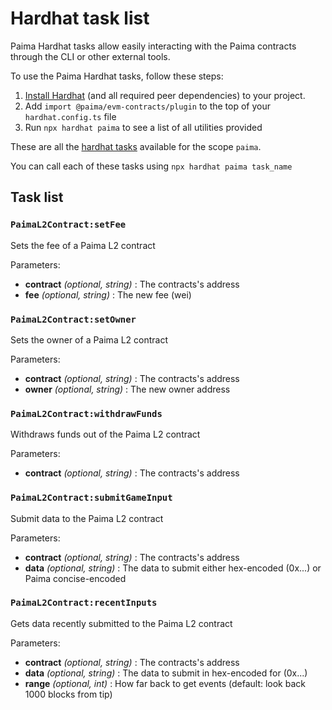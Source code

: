 # Hardhat task list

Paima Hardhat tasks allow easily interacting with the Paima contracts through the CLI or other external tools.

To use the Paima Hardhat tasks, follow these steps:

1. [Install Hardhat](https://hardhat.org/hardhat-runner/docs/getting-started) (and all required peer dependencies) to your project.
2. Add `import @paima/evm-contracts/plugin` to the top of your `hardhat.config.ts` file
3. Run `npx hardhat paima` to see a list of all utilities provided

These are all the [hardhat tasks](https://hardhat.org/hardhat-runner/docs/advanced/create-task) available for the scope `paima`.

You can call each of these tasks using `npx hardhat paima task_name`

## Task list

### `PaimaL2Contract:setFee`

Sets the fee of a Paima L2 contract

Parameters:

- **contract** _(optional, string)_ : The contracts's address
- **fee** _(optional, string)_ : The new fee (wei)

### `PaimaL2Contract:setOwner`

Sets the owner of a Paima L2 contract

Parameters:

- **contract** _(optional, string)_ : The contracts's address
- **owner** _(optional, string)_ : The new owner address

### `PaimaL2Contract:withdrawFunds`

Withdraws funds out of the Paima L2 contract

Parameters:

- **contract** _(optional, string)_ : The contracts's address

### `PaimaL2Contract:submitGameInput`

Submit data to the Paima L2 contract

Parameters:

- **contract** _(optional, string)_ : The contracts's address
- **data** _(optional, string)_ : The data to submit either hex-encoded (0x...) or Paima concise-encoded

### `PaimaL2Contract:recentInputs`

Gets data recently submitted to the Paima L2 contract

Parameters:

- **contract** _(optional, string)_ : The contracts's address
- **data** _(optional, string)_ : The data to submit in hex-encoded for (0x...)
- **range** _(optional, int)_ : How far back to get events (default: look back 1000 blocks from tip)

